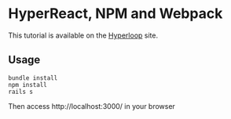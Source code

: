 # HyperReact, NPM and Webpack

This tutorial is available on the [Hyperloop](http://ruby-hyperloop.io/tutorials/hyperreact_with_webpack/) site.

## Usage

```
bundle install
npm install
rails s
```

Then access http://localhost:3000/ in your browser

